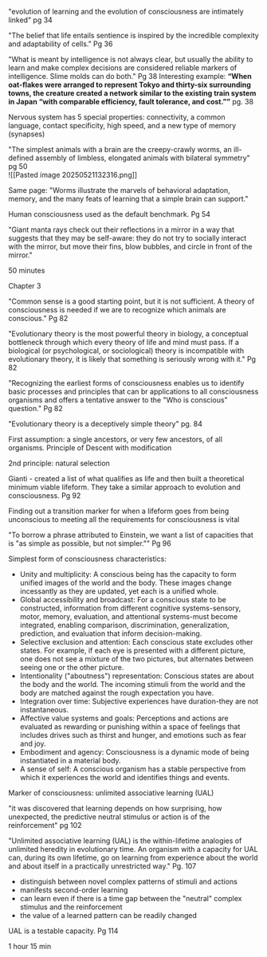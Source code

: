 
"evolution of learning and the evolution of consciousness are intimately linked" pg 34

"The belief that life entails sentience is inspired by the incredible complexity and adaptability of cells." Pg 36

"What is meant by intelligence is not always clear, but usually the ability to learn and make complex decisions are considered reliable markers of intelligence. Slime molds can do both." Pg 38
Interesting example: **“When oat-flakes were arranged to represent Tokyo and thirty-six surrounding towns, the creature created a network similar to the existing train system in Japan “with comparable efficiency, fault tolerance, and cost.””** pg. 38

Nervous system has 5 special properties: connectivity, a common language, contact specificity, high speed, and a new type of memory (synapses)

"The simplest animals with a brain are the creepy-crawly worms, an ill-defined assembly of limbless, elongated animals with bilateral symmetry" pg 50  
![[Pasted image 20250521132316.png]]

Same page:
"Worms illustrate the marvels of behavioral adaptation, memory, and the many feats of learning that a simple brain can support."

Human consciousness used as the default benchmark. Pg 54

"Giant manta rays check out their reflections in a mirror in a way that suggests that they may be self-aware: they do not try to socially interact with the mirror, but move their fins, blow bubbles, and circle in front of the mirror."

50 minutes

  
Chapter 3

"Common sense is a good starting point, but it is not sufficient. A theory of consciousness is needed if we are to recognize which animals are conscious." Pg 82  

"Evolutionary theory is the most powerful theory in biology, a conceptual bottleneck through which every theory of life and mind must pass. If a biological (or psychological, or sociological) theory is incompatible with evolutionary theory, it is likely that something is seriously wrong with it." Pg 82

"Recognizing the earliest forms of consciousness enables us to identify basic processes and principles that can br applications to all consciousness organisms and offers a tentative answer to the "Who is conscious" question." Pg 82

"Evolutionary theory is a deceptively simple theory" pg. 84

First assumption: a single ancestors, or very few ancestors, of all organisms. Principle of Descent with modification

2nd principle: natural selection
  
Gianti - created a list of what qualifies as life and then built a theoretical minimum viable lifeform. They take a similar approach to evolution and consciousness. Pg 92

Finding out a transition marker for when a lifeform goes from being unconscious to meeting all the requirements for consciousness is vital

"To borrow a phrase attributed to Einstein, we want a list of capacities that is "as simple as possible, but not simpler."" Pg 96  

Simplest form of consciousness characteristics:
* Unity and multiplicity: A conscious being has the capacity to form unified images of the world and the body. These images change incessantly as they are updated, yet each is a unified whole.
* Global accessibility and broadcast: For a conscious state to be constructed, information from different cognitive systems-sensory, motor, memory, evaluation, and attentional systems-must become integrated, enabling comparison, discrimination, generalization, prediction, and evaluation that inform decision-making.
* Selective exclusion and attention: Each conscious state excludes other states. For example, if each eye is presented with a different picture, one does not see a mixture of the two pictures, but alternates between seeing one or the other picture.
* Intentionality ("aboutness") representation: Conscious states are about the body and the world. The incoming stimuli from the world and the body are matched against the rough expectation you have.
* Integration over time: Subjective experiences have duration-they are not instantaneous.
* Affective value systems and goals: Perceptions and actions are evaluated as rewarding or punishing within a space of feelings that includes drives such as thirst and hunger, and emotions such as fear and joy.
* Embodiment and agency: Consciousness is a dynamic mode of being instantiated in a material body.
* A sense of self: A conscious organism has a stable perspective from which it experiences the world and identifies things and events.

Marker of consciousness: unlimited associative learning (UAL)
  
"it was discovered that learning depends on how surprising, how unexpected, the predictive neutral stimulus or action is of the reinforcement" pg 102

"Unlimited associative learning (UAL) is the within-lifetime analogies of unlimited heredity in evolutionary time. An organism with a capacity for UAL can, during its own lifetime, go on learning from experience about the world and about itself in a practically unrestricted way." Pg. 107
- distinguish between novel complex patterns of stimuli and actions
- manifests second-order learning
- can learn even if there is a time gap between the "neutral" complex stimulus and the reinforcement
- the value of a learned pattern can be readily changed

UAL is a testable capacity. Pg 114  

1 hour 15 min

  
  
  

